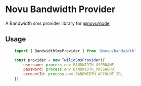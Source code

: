# Novu Bandwidth Provider

A Bandwidth sms provider library for [@novu/node](https://github.com/novuhq/novu)

## Usage

```javascript
    import { BandwidthSmsProvider } from '@novu/bandwidth'

    const provider = new TwilioSmsProvider({
        username: process.env.BANDWIDTH_USERNAME,
        password: process.env.BANDWIDTH_PASSWORD,
        accountId: process.env.BANDWIDTH_ACCOUNT_ID, 
    });
```
